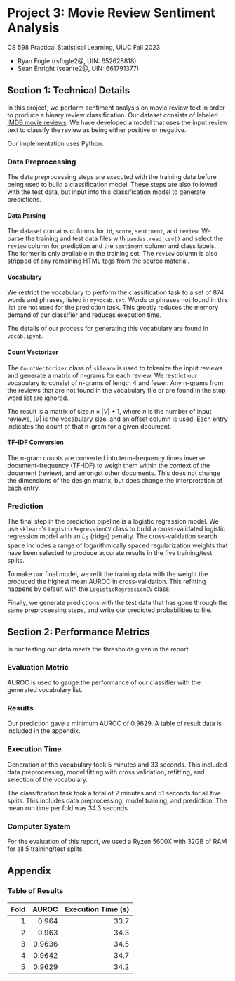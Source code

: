 # Project 3: Movie Review Sentiment Analysis

CS 598 Practical Statistical Learning, UIUC Fall 2023

* Ryan Fogle (rsfogle2@, UIN: 652628818)
* Sean Enright (seanre2@, UIN: 661791377)

## Section 1: Technical Details
In this project, we perform sentiment analysis on movie review text in order to produce a binary review classification. Our dataset consists of labeled [IMDB movie reviews](https://www.kaggle.com/c/word2vec-nlp-tutorial/data). We have developed a model that uses the input review text to classify the review as being either positive or negative.

Our implementation uses Python.

### Data Preprocessing
The data preprocessing steps are executed with the training data before being used to build a classification model. These steps are also followed with the test data, but input into this classification model to generate predictions.

#### Data Parsing
The dataset contains columns for `id`, `score`, `sentiment`, and `review`. We parse the training and test data files with `pandas.read_csv()` and select the `review` column for prediction and the `sentiment` column and class labels. The former is only available in the training set. The `review` column is also stripped of any remaining HTML tags from the source material.

#### Vocabulary
We restrict the vocabulary to perform the classification task to a set of 874 words and phrases, listed in `myvocab.txt`. Words or phrases not found in this list are not used for the prediction task. This greatly reduces the memory demand of our classifier and reduces execution time.

The details of our process for generating this vocabulary are found in `vocab.ipynb`.

#### Count Vectorizer
The `CountVectorizer` class of `sklearn` is used to tokenize the input reviews and generate a matrix of n-grams for each review. We restrict our vocabulary to consist of n-grams of length 4 and fewer. Any n-grams from the reviews that are not found in the vocabulary file or are found in the stop word list are ignored.

The result is a matrix of size $n \times |V| + 1$, where $n$ is the number of input reviews, $|V|$ is the vocabulary size, and an offset column is used. Each entry indicates the count of that n-gram for a given document.

#### TF-IDF Conversion
The n-gram counts are converted into term-frequency times inverse document-frequency (TF-IDF) to weigh them within the context of the document (review), and amongst other documents. This does not change the dimensions of the design matrix, but does change the interpretation of each entry.

### Prediction
The final step in the prediction pipeline is a logistic regression model. We use `sklearn`'s `LogisticRegressionCV` class to build a cross-validated logistic regression model with an $L_2$ (ridge) penalty. The cross-validation search space includes a range of logarithmically spaced regularization weights that have been selected to produce accurate results in the five training/test splits.

To make our final model, we refit the training data with the weight the produced the highest mean AUROC in cross-validation. This refitting happens by default with the `LogisticRegressionCV` class.

Finally, we generate predictions with the test data that has gone through the same preprocessing steps, and write our predicted probabilities to file.


## Section 2: Performance Metrics
In our testing our data meets the thresholds given in the report.

### Evaluation Metric
AUROC is used to gauge the performance of our classifier with the generated vocabulary list.

### Results
Our prediction gave a minimum AUROC of 0.9629. A table of result data is included in the appendix.

### Execution Time
Generation of the vocabulary took 5 minutes and 33 seconds. This included data preprocessing, model fitting with cross validation, refitting, and selection of the vocabulary.

The classification task took a total of 2 minutes and 51 seconds for all five splits. This includes data preprocessing, model training, and prediction. The mean run time per fold was 34.3 seconds.

### Computer System
For the evaluation of this report, we used a Ryzen 5600X with 32GB of RAM for all 5 training/test splits.

## Appendix

### Table of Results

|   Fold |   AUROC |   Execution Time (s) |
|-------:|--------:|---------------------:|
|      1 |  0.964  |                 33.7 |
|      2 |  0.963  |                 34.3 |
|      3 |  0.9636 |                 34.5 |
|      4 |  0.9642 |                 34.7 |
|      5 |  0.9629 |                 34.2 |

